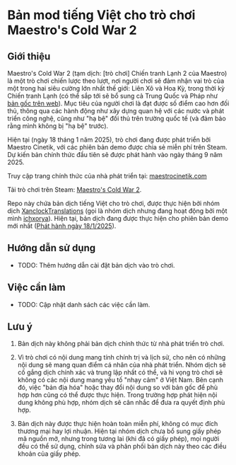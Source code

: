 # Bản mod tiếng Việt cho trò chơi Maestro's Cold War 2

## Giới thiệu

Maestro's Cold War 2 (tạm dịch: [trò chơi] Chiến tranh Lạnh 2 của Maestro) là một trò chơi chiến lược theo lượt, nơi người chơi sẽ đảm nhận vai trò của một trong hai siêu cường lớn nhất thế giới: Liên Xô và Hoa Kỳ, trong thời kỳ Chiến tranh Lạnh (có thể sắp tới sẽ bổ sung cả Trung Quốc và Pháp như [bản gốc trên web](https://cold-war2.com/en/index.php)). Mục tiêu của người chơi là đạt được số điểm cao hơn đối thủ, thông qua các hành động như xây dựng quan hệ với các nước và phát triển công nghệ, cũng như "hạ bệ" đối thủ trên trường quốc tế (và đảm bảo rằng mình không bị "hạ bệ" trước).

Hiện tại (ngày 18 tháng 1 năm 2025), trò chơi đang được phát triển bởi Maestro Cinetik, với các phiên bản demo được chia sẻ miễn phí trên Steam. Dự kiến bản chính thức đầu tiên sẽ được phát hành vào ngày tháng 9 năm 2025.

Truy cập trang chính thức của nhà phát triển tại: [maestrocinetik.com](https://maestrocinetik.com/)

Tải trò chơi trên Steam: [Maestro's Cold War 2](https://store.steampowered.com/app/3204120/Maestros_Cold_War_2/).

Repo này chứa bản dịch tiếng Việt cho trò chơi, được thực hiện bởi nhóm dịch [XanclockTranslations](https://github.com/XanclockTranslations/) (gọi là nhóm dịch nhưng đang hoạt động bởi một mình [ichxorya](https://github.com/ichxorya)). Hiện tại, bản dịch đang được thực hiện cho phiên bản demo mới nhất ([Phát hành ngày 18/1/2025](https://store.steampowered.com/news/app/3204120/view/581627579279081842)).

## Hướng dẫn sử dụng

- TODO: Thêm hướng dẫn cài đặt bản dịch vào trò chơi.

## Việc cần làm

- TODO: Cập nhật danh sách các việc cần làm.

## Lưu ý

1. Bản dịch này không phải bản dịch chính thức từ nhà phát triển trò chơi.

2. Vì trò chơi có nội dung mang tính chính trị và lịch sử, cho nên có những nội dung sẽ mang quan điểm cá nhân của nhà phát triển. Nhóm dịch sẽ cố gắng dịch chính xác và trung lập nhất có thể, và hi vọng trò chơi sẽ không có các nội dung mang yếu tố "nhạy cảm" ở Việt Nam. Bên cạnh đó, việc "bản địa hóa" hoặc thay đổi nội dung so với bản gốc để phù hợp hơn cũng có thể được thực hiện. Trong trường hợp phát hiện nội dung không phù hợp, nhóm dịch sẽ cân nhắc để đưa ra quyết định phù hợp.

3. Bản dịch này được thực hiện hoàn toàn miễn phí, không có mục đích thương mại hay lợi nhuận. Hiện tại nhóm dịch chưa bổ sung giấy phép mã nguồn mở, nhưng trong tương lai (khi đã có giấy phép), mọi người đều có thể sử dụng, chỉnh sửa và phân phối bản dịch này theo các điều khoản của giấy phép.

